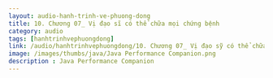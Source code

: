 ```yaml
---
layout: audio-hanh-trinh-ve-phuong-dong
title: 10. Chương 07_ Vị đạo sĩ có thể chữa mọi chứng bệnh 
category: audio
tags: [hanhtrinhvephuongdong]
link: /audio/hanhtrinhvephuongdong/10. Chương 07_ Vị đạo sỹ có thể chữa mọi chứng bệnh.mp3 
image: /images/thumbs/java/Java Performance Companion.png
description : Java Performance Companion 
---
```












